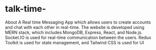 # talk-time-
About A Real time Messaging App which allows users to create accounts and chat with each other in real-time. The website is developed using MERN stack, which includes MongoDB, Express, React, and Node.js. Socket.IO is used for real-time communication between the users. Redux Toolkit is used for state management, and Tailwind CSS is used for UI
